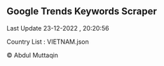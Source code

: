 

## Google Trends Keywords Scraper 
 
Last Update 23-12-2022 , 20:20:56

Country List :
VIETNAM.json



© Abdul Muttaqin 

